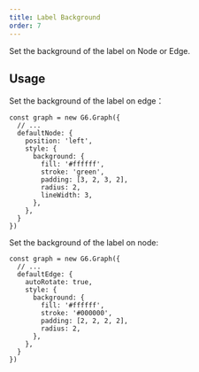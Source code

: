 ```yaml
---
title: Label Background
order: 7
---
```


Set the background of the label on Node or Edge.

## Usage

Set the background of the label on edge：

```
const graph = new G6.Graph({
  // ...
  defaultNode: {
    position: 'left',
    style: {
      background: {
        fill: '#ffffff',
        stroke: 'green',
        padding: [3, 2, 3, 2],
        radius: 2,
        lineWidth: 3,
      },
    },
  }
})
```

Set the background of the label on node:

```
const graph = new G6.Graph({
  // ...
  defaultEdge: {
    autoRotate: true,
    style: {
      background: {
        fill: '#ffffff',
        stroke: '#000000',
        padding: [2, 2, 2, 2],
        radius: 2,
      },
    },
  }
})
```
